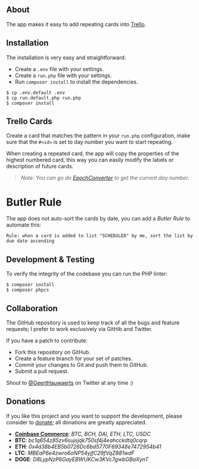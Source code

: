 ## About

The app makes it easy to add repeating cards into [Trello](https://trello.com).

## Installation

The installation is very easy and straightforward:

  * Create a `.env` file with your settings.
  * Create a `run.php` file with your settings.
  * Run `composer install` to install the dependencies.

```console
$ cp .env.default .env
$ cp run.default.php run.php
$ composer install
```

## Trello Cards

Create a card that matches the pattern in your `run.php` configuration, make sure that the `#<id>` is set to
day number you want to start repeating.

When creating a repeated card, the app will copy the properties of the highest numbered card, this way you can
easily modify the labels or description of future cards.

> *Note: You can go do [EpochConverter](https://www.epochconverter.com/daynumbers) to get the current day number.*

# Butler Rule

The app does not auto-sort the cards by date, you can add a *Butler Rule* to automate this:

`Rule: when a card is added to list "SCHEDULED" by me, sort the list by due date ascending`

## Development & Testing

To verify the integrity of the codebase you can run the PHP linter:

```console
$ composer install
$ composer phpcs
```

## Collaboration

The GitHub repository is used to keep track of all the bugs and feature
requests; I prefer to work exclusively via GitHib and Twitter.

If you have a patch to contribute:

  * Fork this repository on GitHub.
  * Create a feature branch for your set of patches.
  * Commit your changes to Git and push them to GitHub.
  * Submit a pull request.

Shout to [@GeertHauwaerts](https://twitter.com/GeertHauwaerts) on Twitter at
any time :)

## Donations

If you like this project and you want to support the development, please consider to [donate](https://commerce.coinbase.com/checkout/45c6916d-19ae-40c9-8ef7-7fb7ad30f8e2); all donations are greatly appreciated.

* **[Coinbase Commerce](https://commerce.coinbase.com/checkout/45c6916d-19ae-40c9-8ef7-7fb7ad30f8e2)**: *BTC, BCH, DAI, ETH, LTC, USDC*
* **BTC**: *bc1q654z85zv6sujsjqk750sf4j4eahcckdtq0cqrp*
* **ETH**: *0x4d38b4EB5b0726Dc6bd5770F69348e7472954b41*
* **LTC**: *MBEaP6e4zwro6oNP54yjfC29fVqZ881wdF*
* **DOGE**: *D8LypNzP6GayEBWUKCw3KVc7gwbGBaXynT*

